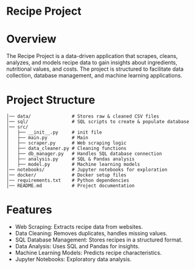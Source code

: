 # Recipe Project
# Overview
The Recipe Project is a data-driven application that scrapes, cleans, analyzes, and models recipe data to gain insights about ingredients, nutritional values, and costs. The project is structured to facilitate data collection, database management, and machine learning applications.

# Project Structure
```recipe_project/
│── data/               # Stores raw & cleaned CSV files
│── sql/                # SQL scripts to create & populate database
│── src/
│   ├── __init__.py     # init file
│   ├── main.py         # Main
│   ├── scraper.py      # Web scraping logic
│   ├── data_cleaner.py # Cleaning functions
│   ├── db_manager.py   # Handles SQL database connection
│   ├── analysis.py     # SQL & Pandas analysis
│   ├── model.py        # Machine learning models
│── notebooks/          # Jupyter notebooks for exploration
│── docker/             # Docker setup files
│── requirements.txt    # Python dependencies
│── README.md           # Project documentation
```
# Features

- Web Scraping: Extracts recipe data from websites.
- Data Cleaning: Removes duplicates, handles missing values.
- SQL Database Management: Stores recipes in a structured format.
- Data Analysis: Uses SQL and Pandas for insights.
- Machine Learning Models: Predicts recipe characteristics.
- Jupyter Notebooks: Exploratory data analysis.

